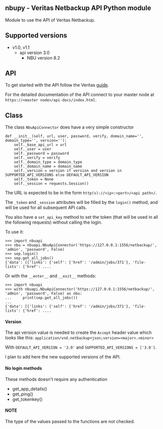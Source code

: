 ## nbupy - Veritas Netbackup API Python module

Module to use the API of Veritas Netbackup.

## Supported versions

+ v1.0, v1.1
    - api version 3.0
        + NBU version 8.2

## API

To get started with the API follow the Veritas [guide](https://sort.veritas.com/public/documents/nbu/8.2/windowsandunix/productguides/html/getting-started/).

For the detailed documentation of the API connect to your master node at `https://<master node>/api-docs/index.html`.

## Class

The class `NbuApiConnector` does have a very simple constructor

    def __init__(self, url, user, password, verify, domain_name='', domain_type='', version=''):
        self._base_api_url = url
        self._user = user
        self._password = password
        self._verify = verify
        self._domain_type = domain_type
        self._domain_name = domain_name
        self._version = version if version and version in SUPPORTED_API_VERSIONS else DEFAULT_API_VERSION
        self._token = None
        self._session = requests.Session()

The URL is expected to be in the form `http(s)://<ip>:<port>/<api path>/`.

The `_token` and `_session` attributes will be filled by the `login()` method, and will be used for all subsequent API calls.

You also have a `set_api_key` method to set the token (that will be used in all the following requests) without calling the login.

To use it:

    >>> import nbuapi
    >>> nbu = nbuapi.NbuApiConnector('https://127.0.0.1:1556/netbackup/', 'admin', 'password', False)
    >>> sep.login()
    >>> sep.get_all_jobs()
    {'data': [{'links': {'self': {'href': '/admin/jobs/371'}, 'file-lists': {'href': ....

Or with the `__enter__` and `__exit__` methods:

    >>> import nbuapi
    >>> with nbuapi.NbuApiConnector('https://127.0.0.1:1556/netbackup/', 'admin', 'password', False) as nbu:
    ...     print(sep.get_all_jobs())
    ...
    {'data': [{'links': {'self': {'href': '/admin/jobs/371'}, 'file-lists': {'href': ....

#### Version

The api version value is needed to create the `Accept` header value which looks like this: `application/vnd.netbackup+json;version=<major>.<minor>`

With `DEFAULT_API_VERSION = '3.0'` and `SUPPORTED_API_VERSIONS = ['3.0']`.

I plan to add here the new supported versions of the API.

#### No login methods

These methods doesn't require any authentication

 - get_app_details()
 - get_ping()
 - get_tokenkey()

#### NOTE

The type of the values passed to the functions are not checked.
